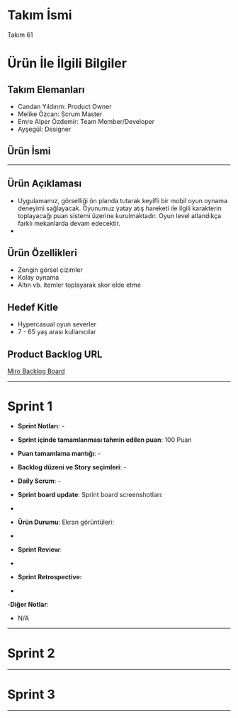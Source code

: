 # **Takım İsmi**

Takım 61

# Ürün İle İlgili Bilgiler

## Takım Elemanları

- Candan Yıldırım: Product Owner
- Melike Özcan: Scrum Master
- Emre Alper Özdemir: Team Member/Developer
- Ayşegül: Designer

## Ürün İsmi

----

## Ürün Açıklaması

- Uygulamamız, görselliği ön planda tutarak keyifli bir mobil oyun oynama deneyimi sağlayacak. Oyunumuz yatay atış hareketi ile ilgili karakterin toplayacağı puan sistemi üzerine kurulmaktadır. Oyun level atlandıkça farklı mekanlarda devam edecektir. 
- 
## Ürün Özellikleri

- Zengin görsel çizimler
- Kolay oynama
- Altın vb. itemler toplayarak skor elde etme 

## Hedef Kitle

- Hypercasual oyun severler
- 7 - 65 yaş arası kullanıcılar

## Product Backlog URL

[Miro Backlog Board](https://miro.com/app/board/uXjVO28lnN4=/)

---

# Sprint 1

- **Sprint Notları**: -

- **Sprint içinde tamamlanması tahmin edilen puan**: 100 Puan

- **Puan tamamlama mantığı**: -

- **Backlog düzeni ve Story seçimleri**: - 



- **Daily Scrum**: -

- **Sprint board update**: Sprint board screenshotları: 
-
- **Ürün Durumu**: Ekran görüntüleri:
 -

- **Sprint Review**: 
-

- **Sprint Retrospective:**
-

-**Diğer Notlar**:
- N/A

---

# Sprint 2


---

# Sprint 3

---
